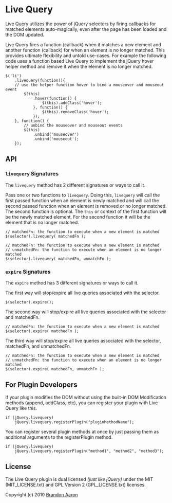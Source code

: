 # Live Query

Live Query utilizes the power of jQuery selectors by firing callbacks for matched elements auto-magically, even after the page has been loaded and the DOM updated.

Live Query fires a function (callback) when it matches a new element and another function (callback) for when an element is no longer matched. This provides ultimate flexibility and untold use-cases. For example the following code uses a function based Live Query to implement the jQuery hover helper method and remove it when the element is no longer matched.

    $('li') 
        .livequery(function(){ 
        // use the helper function hover to bind a mouseover and mouseout event 
            $(this) 
                .hover(function() { 
                    $(this).addClass('hover'); 
                }, function() { 
                    $(this).removeClass('hover'); 
                }); 
        }, function() { 
            // unbind the mouseover and mouseout events 
            $(this) 
                .unbind('mouseover') 
                .unbind('mouseout'); 
        }); 

## API

### `livequery` Signatures

The `livequery` method has 2 different signatures or ways to call it.

Pass one or two functions to `livequery`. Doing this, `livequery` will call the first passed function when an element is newly matched and will call the second passed function when an element is removed or no longer matched. The second function is optional. The `this` or context of the first function will be the newly matched element. For the second function it will be the element that is no longer matched.

    // matchedFn: the function to execute when a new element is matched
    $(selector).livequery( matchedFn );

    // matchedFn: the function to execute when a new element is matched
    // unmatchedFn: the function to execute when an element is no longer matched
    $(selector).livequery( matchedFn, unmatchFn );

### `expire` Signatures

The `expire` method has 3 different signatures or ways to call it.

The first way will stop/expire all live queries associated with the selector.

    $(selector).expire();

The second way will stop/expire all live queries associated with the selector and matchedFn.

    // matchedFn: the function to execute when a new element is matched
    $(selector).expire( matchedFn );

The third way will stop/expire all live queries associated with the selector, matchedFn, and unmatchedFn.

    // matchedFn: the function to execute when a new element is matched
    // unmatchedFn: the function to execute when an element is no longer matched
    $(selector).expire( matchedFn, unmatchFn );

## For Plugin Developers

If your plugin modifies the DOM without using the built-in DOM Modification methods (append, addClass, etc), you can register your plugin with Live Query like this.

    if (jQuery.livequery) 
        jQuery.livequery.registerPlugin("pluginMethodName"); 
        
You can register several plugin methods at once by just passing them as additional arguments to the registerPlugin method.

    if (jQuery.livequery) 
        jQuery.livequery.registerPlugin("method1", "method2", "method3"); 

## License

The Live Query plugin is dual licensed *(just like jQuery)* under the MIT (MIT\_LICENSE.txt) and GPL Version 2 (GPL\_LICENSE.txt) licenses.

Copyright (c) 2010 [Brandon Aaron](http://brandonaaron.net)